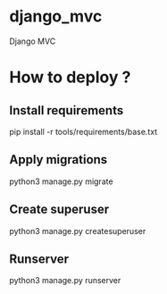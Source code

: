 # django_mvc

Django MVC

# How to deploy ?

## Install requirements

pip install -r tools/requirements/base.txt

## Apply migrations

python3 manage.py migrate

## Create superuser

python3 manage.py createsuperuser

## Runserver

python3 manage.py runserver
